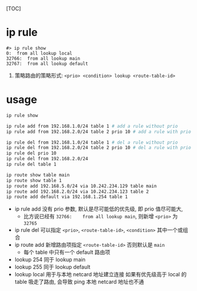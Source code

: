 [TOC]
# ip rule
```log
#> ip rule show
0:	from all lookup local
32766:	from all lookup main
32767:	from all lookup default
```
1. 策略路由的策略形式: `<prio> <condition> lookup <route-table-id>`

# usage
```sh
ip rule show

ip rule add from 192.168.1.0/24 table 1 # add a rule without prio
ip rule add from 192.168.2.0/24 table 2 prio 10 # add a rule with prio

ip rule del from 192.168.1.0/24 table 1 # del a rule without prio
ip rule del from 192.168.2.0/24 table 2 prio 10 # del a rule with prio
ip rule del prio 10
ip rule del from 192.168.2.0/24
ip rule del table 1

ip route show table main
ip route show table 1
ip route add 192.168.5.0/24 via 10.242.234.129 table main
ip route add 192.168.2.0/24 via 10.242.234.123 table 2
ip route add default via 192.168.1.254 table 1
```
+ ip rule add 没有 prio 参数, 默认是尽可能低的优先级, 即 prio 值尽可能大,
    + 比方说已经有 `32766:	from all lookup main`, 则新增 `<prio>` 为 `32765`
+ ip rule del 可以指定 `<prio>`, `<route-table-id>`, `<condition>` 其中一个或组合
+ ip route add 新增路由项指定 `<route-table-id>` 否则默认是 `main`
    + 每个 table 中只有一个 default 路由项
+ lookup 254 同于 lookup main
+ lookup 255 同于 lookup default
+ lookup local 用于与本地 netcard 地址建立连接
  如果有优先级高于 local 的 table 吸走了路由, 会导致 ping 本地 netcard 地址也不通